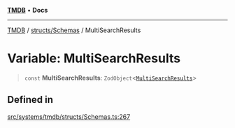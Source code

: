 [**TMDB**](../../../README.md) • **Docs**

***

[TMDB](../../../README.md) / [structs/Schemas](../README.md) / MultiSearchResults

# Variable: MultiSearchResults

> `const` **MultiSearchResults**: `ZodObject`\<[`MultiSearchResults`](../type-aliases/MultiSearchResults.md)\>

## Defined in

[src/systems/tmdb/structs/Schemas.ts:267](https://github.com/Norviah/media-hub/blob/e3dc67aa1738d9ad44e6a4419ef7e26de86e1452/src/systems/tmdb/structs/Schemas.ts#L267)
